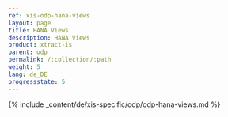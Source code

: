 ```yaml
---
ref: xis-odp-hana-views
layout: page
title: HANA Views
description: HANA Views
product: xtract-is
parent: odp
permalink: /:collection/:path
weight: 5
lang: de_DE
progressstate: 5
---
```

{% include _content/de/xis-specific/odp/odp-hana-views.md %}
